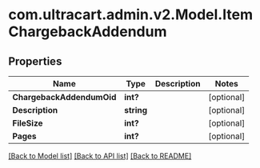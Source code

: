 # com.ultracart.admin.v2.Model.ItemChargebackAddendum
## Properties

Name | Type | Description | Notes
------------ | ------------- | ------------- | -------------
**ChargebackAddendumOid** | **int?** |  | [optional] 
**Description** | **string** |  | [optional] 
**FileSize** | **int?** |  | [optional] 
**Pages** | **int?** |  | [optional] 

[[Back to Model list]](../README.md#documentation-for-models) [[Back to API list]](../README.md#documentation-for-api-endpoints) [[Back to README]](../README.md)

